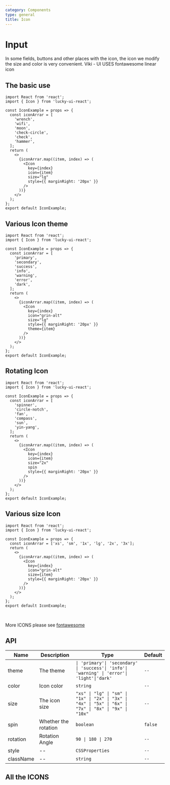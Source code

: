 ```yaml
---
category: Components
type: general
title: Icon
---
```


# Input

In some fields, buttons and other places with the icon, the icon we modify the size and color is very convenient.
Viki - UI USES fontawesome linear icon

## The basic use

```tsx
import React from 'react';
import { Icon } from 'lucky-ui-react';

const IconExample = props => {
  const iconArrar = [
    'wrench',
    'wifi',
    'moon',
    'check-circle',
    'check',
    'hammer',
  ];
  return (
    <>
      {iconArrar.map((item, index) => (
        <Icon
          key={index}
          icon={item}
          size="lg"
          style={{ marginRight: '20px' }}
        />
      ))}
    </>
  );
};
export default IconExample;
```

## Various Icon theme

```tsx
import React from 'react';
import { Icon } from 'lucky-ui-react';

const IconExample = props => {
  const iconArrar = [
    'primary',
    'secondary',
    'success',
    'info',
    'warning',
    'error',
    'dark',
  ];
  return (
    <>
      {iconArrar.map((item, index) => (
        <Icon
          key={index}
          icon="grin-alt"
          size="lg"
          style={{ marginRight: '20px' }}
          theme={item}
        />
      ))}
    </>
  );
};
export default IconExample;
```

## Rotating Icon

```tsx
import React from 'react';
import { Icon } from 'lucky-ui-react';

const IconExample = props => {
  const iconArrar = [
    'spinner',
    'circle-notch',
    'fan',
    'compass',
    'sun',
    'yin-yang',
  ];
  return (
    <>
      {iconArrar.map((item, index) => (
        <Icon
          key={index}
          icon={item}
          size="2x"
          spin
          style={{ marginRight: '20px' }}
        />
      ))}
    </>
  );
};
export default IconExample;
```

## Various size Icon

```tsx
import React from 'react';
import { Icon } from 'lucky-ui-react';

const IconExample = props => {
  const iconArrar = ['xs', 'sm', '1x', 'lg', '2x', '3x'];
  return (
    <>
      {iconArrar.map((item, index) => (
        <Icon
          key={index}
          icon="grin-alt"
          size={item}
          style={{ marginRight: '20px' }}
        />
      ))}
    </>
  );
};
export default IconExample;
```

<br/>

More ICONS please see [fontawesome](https://fontawesome.com/icons?d=gallery&p=2&s=solid&m=free)

## API

| Name      | Description          | Type                                                                                                    | Default |
| --------- | -------------------- | ------------------------------------------------------------------------------------------------------- | ------- |
| theme     | The theme            | `\| 'primary'\| 'secondary' \| 'success'\| 'info'\| 'warning' \| 'error'\| 'light'\|'dark'`             | `--`    |
| color     | Icon color           | `string`                                                                                                | `--`    |
| size      | The icon size        | `"xs" \| "lg" \| "sm" \| "1x" \| "2x" \| "3x" \| "4x" \| "5x" \| "6x" \| "7x" \| "8x" \| "9x" \| "10x"` | `--`    |
| spin      | Whether the rotation | `boolean`                                                                                               | `false` |  | `--` |
| rotation  | Rotation Angle       | `90 \| 180 \| 270`                                                                                      | `--`    |
| style     | --                   | `CSSProperties`                                                                                         | `--`    |
| className | --                   | `string`                                                                                                | `--`    |

## All the ICONS

<code src='./icons/showAllIcons.tsx'></code>
